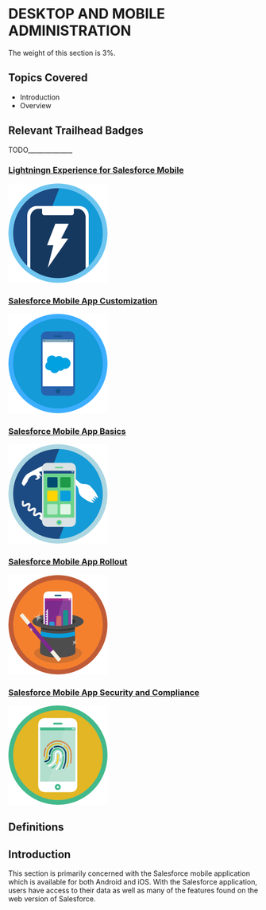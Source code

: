 # DESKTOP AND MOBILE ADMINISTRATION

The weight of this section is 3%.

## Topics Covered

* Introduction
* Overview

## Relevant Trailhead Badges

TODO______________
### [Lightningn Experience for Salesforce Mobile](https://trailhead.salesforce.com/en/content/learn/modules/lightning-experience-for-salesforce-mobile-app)
![image](images/11/badge1.png.png)
### [Salesforce Mobile App Customization](https://trailhead.salesforce.com/en/content/learn/modules/salesforce1_mobile_app)
![image](images/11/badge2.png.png)
### [Salesforce Mobile App Basics](https://trailhead.salesforce.com/en/content/learn/modules/lex_salesforce1_basics)
![image](images/11/badge3.png.png)
### [Salesforce Mobile App Rollout](https://trailhead.salesforce.com/en/content/learn/modules/salesforce1_rollout)
![image](images/11/badge4.png.png)
### [Salesforce Mobile App Security and Compliance](https://trailhead.salesforce.com/en/content/learn/modules/salesforce1_security)
![image](images/11/badge5.png.png)


## Definitions



## Introduction

  This section is primarily concerned with the Salesforce mobile application which is available for both Android and iOS. With the Salesforce application, users have access to their data as well as many of the features found on the web version of Salesforce.


## 
